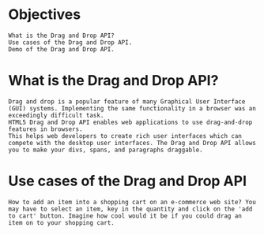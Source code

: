 # Objectives
    What is the Drag and Drop API?
    Use cases of the Drag and Drop API.
    Demo of the Drag and Drop API.

# What is the Drag and Drop API?
    Drag and drop is a popular feature of many Graphical User Interface (GUI) systems. Implementing the same functionality in a browser was an exceedingly difficult task. 
    HTML5 Drag and Drop API enables web applications to use drag-and-drop features in browsers. 
    This helps web developers to create rich user interfaces which can compete with the desktop user interfaces. The Drag and Drop API allows you to make your divs, spans, and paragraphs draggable.

# Use cases of the Drag and Drop API
    How to add an item into a shopping cart on an e-commerce web site? You may have to select an item, key in the quantity and click on the 'add to cart' button. Imagine how cool would it be if you could drag an item on to your shopping cart.

# 